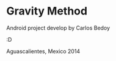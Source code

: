 Gravity Method
=============


Android project develop by Carlos Bedoy

:D

Aguascalientes, Mexico 2014
